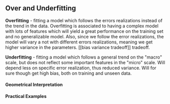 ## Over and Underfitting

**Overfitting** - fitting a model which follows the errors realizations instead of the trend in the data. Overfitting is associated to having a complex model with lots of features which will yield a great performance on the training set and no generalizable model. Also, since we follow the error realizations, the model will vary a not with different errors realizations, meaning we get higher variance in the parameters. [[bias variance tradeoff]] tradeoff.

**Underfitting** - fitting a model which follows a general trend on the "macro" scale, but does not reflect some important features in the "micro" scale. Will depend less on specific error realization, thus reduced variance. Will for sure though get high bias, both on training and unseen data.

#### Geometrical Interpretation

#### Practical Examples
